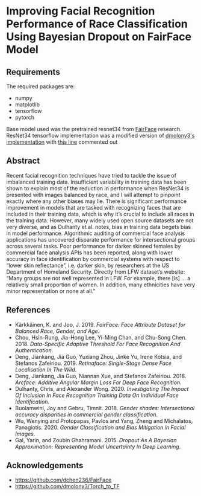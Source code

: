 # Improving Facial Recognition Performance of Race Classification Using Bayesian Dropout on FairFace Model

## Requirements

The required packages are:
- numpy
- matplotlib
- tensorflow
- pytorch

Base model used was the pretrained resnet34 from [FairFace](https://github.com/dchen236/FairFace) research.  
ResNet34 tensorflow implementation was a modified version of [dmolony3's implementation](https://github.com/dmolony3/Torch_to_TF) with [this line](https://github.com/dmolony3/Torch_to_TF/blob/0685939c753c8ede67fd812b52b584bc2bfa59e9/ResNet/resnet.py#L69) commented out

## Abstract

Recent facial recognition techniques have tried to tackle the issue of imbalanced training data. Insufficient variability in training data has been shown to explain most of the reduction in performance when ResNet34 is presented with images balanced by race, and I will attempt to pinpoint exactly where any other biases may lie. There is significant performance improvement in models that are tasked with recognizing faces that are included in their training data, which is why it’s crucial to include all races in the training data. However, many widely used open source datasets are not very diverse, and as Dulhanty et al. notes, bias in training data begets bias in model performance. Algorithmic auditing of commercial face analysis applications has uncovered disparate performance for intersectional groups across several tasks. Poor performance for darker skinned females by commercial face analysis APIs has been reported, along with lower accuracy in face identification by commercial systems with respect to “lower skin reflectance”, i.e. darker skin, by researchers at the US Department of Homeland Security. Directly from LFW dataset’s website: “Many groups are not well represented in LFW. For example, there [is] … a relatively small proportion of women. In addition, many ethnicities have very minor representation or none at all.”

## References 

- Kärkkäinen, K. and Joo, J. 2019. *FairFace: Face Attribute Dataset for Balanced Race, Gender, and Age*.
- Chou, Hsin-Rung, Jia-Hong Lee, Yi-Ming Chan, and Chu-Song Chen. 2018. *Data-Specific Adaptive Threshold For Face Recognition And Authentication*.
- Deng, Jiankang, Jia Guo, Yuxiang Zhou, Jinke Yu, Irene Kotsia, and Stefanos Zafeiriou. 2019. *Retinaface: Single-Stage Dense Face Localisation In The Wild*.
- Deng, Jiankang, Jia Guo, Niannan Xue, and Stefanos Zafeiriou. 2018. *Arcface: Additive Angular Margin Loss For Deep Face Recognition*.
- Dulhanty, Chris, and Alexander Wong. 2020. *Investigating The Impact Of Inclusion In Face Recognition Training Data On Individual Face Identification*.
- Buolamwini, Joy and Gebru, Timnit. 2018. *Gender shades: Intersectional accuracy disparities in commercial gender classification*.
- Wu, Wenying and Protopapas, Pavlos and Yang, Zheng and Michalatos, Panagiotis. 2020. *Gender Classification and Bias Mitigation in Facial Images*.
- Gal, Yarin, and Zoubin Ghahramani. 2015. *Dropout As A Bayesian Approximation: Representing Model Uncertainty In Deep Learning*.

## Acknowledgements

- https://github.com/dchen236/FairFace
- https://github.com/dmolony3/Torch_to_TF
